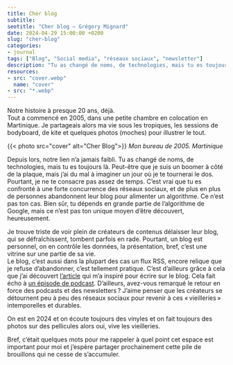 ```yaml
---
title: Cher blog
subtitle: 
seotitle: "Cher blog — Grégory Mignard"
date: 2024-04-29 15:00:00 +0200
slug: "cher-blog"
categories:
- journal
tags: ["Blog", "Social media", "réseaux sociaux", "newsletter"]
description: "Tu as changé de noms, de technologies, mais tu es toujours là. Peut-être que je suis un boomer à côté de la plaque, mais j’ai du mal à imaginer un jour où je te tournerai le dos."
resources:
- src: "cover.webp"
  name: "cover"
- src: "*.webp"
---
```


Notre histoire à presque 20 ans, déjà.  
Tout a commencé en 2005, dans une petite chambre en colocation en Martinique. Je partageais alors ma vie sous les tropiques, les sessions de bodyboard, de kite et quelques photos (moches) pour illustrer le tout.

{{< photo src="cover" alt="Cher Blog">}}
*Mon bureau de 2005. Martinique*

Depuis lors, notre lien n’a jamais faibli. Tu as changé de noms, de technologies, mais tu es toujours là. Peut-être que je suis un boomer à côté de la plaque, mais j’ai du mal à imaginer un jour où je te tournerai le dos. Pourtant, je ne te consacre pas assez de temps. C’est vrai que tu es confronté à une forte concurrence des réseaux sociaux, et de plus en plus de personnes abandonnent leur blog pour alimenter un algorithme. Ce n’est pas ton cas. Bien sûr, tu dépends en grande partie de l’algorithme de Google, mais ce n’est pas ton unique moyen d’être découvert, heureusement.

Je trouve triste de voir plein de créateurs de contenus délaisser leur blog, qui se défraîchissent, tombent parfois en rade. Pourtant, un blog est personnel, on en contrôle les données, la présentation, bref, c’est une vitrine sur une partie de sa vie.  
Le blog, c’est aussi dans la plupart des cas un flux RSS, encore relique que je refuse d’abandonner, c’est tellement pratique. C’est d’ailleurs grâce à cela que j’ai découvert [l’article](https://ljpuk.net/2024/04/29/are-you-serving-the-algorithm-or-your-audience/) qui m’a inspiré pour écrire sur le blog. Cela fait écho à [un épisode de podcast](https://www.thedeeplife.com/podcasts/episodes/ep-295-artists-revolt-against-social-media/). D’ailleurs, avez-vous remarqué le retour en force des podcasts et des newsletters ? J’aime penser que les créateurs se détournent peu à peu des réseaux sociaux pour revenir à ces « vieilleries » intemporelles et durables.

On est en 2024 et on écoute toujours des vinyles et on fait toujours des photos sur des pellicules alors oui, vive les vieilleries.

Bref, c’était quelques mots pour me rappeler à quel point cet espace est important pour moi et j’espère partager prochainement cette pile de brouillons qui ne cesse de s’accumuler.